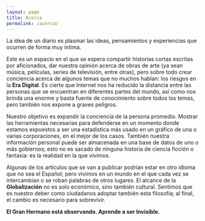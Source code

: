 ```yaml
---
layout: page
title: Acerca
permalink: /acerca/
---
```


La idea de un diario es plasmar las ideas, pensamientos y experiencias que ocurren de forma muy intima. 

Este es un espacio en el que se espera compartir historias cortas escritas por aficionados, dar nuestra opinión acerca de obras de arte (ya sean música, películas, series de televisión, entre otras), pero sobre todo crear conciencia acerca de algunos temas que no muchos hablan: los riesgos en la <strong>Era Digital</strong>. Es cierto que Internet nos ha reducido la distancia entre las personas que se encuentran en diferentes partes del mundo, así como nos brinda una enorme y basta fuente de conocimiento sobre todos los temas, pero también nos expone a graves peligros. 

Nuestro objetivo es expandir la conciencia de la persona promedio. Mostrar las herramientas necesarias para defenderse en un momento donde estamos expuestos a ser una estadística más usado en un gráfico de una o varias corporaciones, en el mejor de los casos. También nuestra información personal puede ser almacenada en una base de datos de uno o más gobiernos; esto no es sacado de ninguna historia de ciencia ficción o fantasía: es la realidad en la que vivimos. 

Algunas de los artículos que se van a publicar podrían estar en otro idioma que no sea el Español; pero vivimos en un mundo en el que cada vez se intercambian o se roban palabras de otros lugares. El alcance de la <strong>Globalización</strong> no es solo económico, sino también cultural.  Sentimos que es nuestro deber como ciudadanos adoptar también esta filosofía; al final, el cambio es necesario para sobrevivir. 

<strong>El Gran Hermano está observando. Aprende a ser Invisible.</strong>
